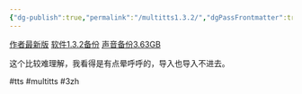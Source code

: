 ```yaml
---
{"dg-publish":true,"permalink":"/multitts1.3.2/","dgPassFrontmatter":true,"noteIcon":""}
---
```



[作者最新版](https://www.coolapk.com/feed/48185091?shareKey=NjU2MDUzZWM3NzA3NjRlMmFmZjA~&shareUid=3882137&shareFrom=com.coolapk.market_13.2.1)
[软件1.3.2备份](https://www.123pan.com/s/P8mKVv-mDUaH.html)
[声音备份3.63GB](https://www.123pan.com/s/P8mKVv-1DUaH.html)

这个比较难理解，我看得是有点晕呼呼的，导入也导入不进去。

#tts #multitts #3zh 